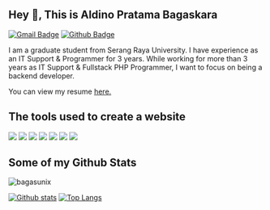 ## Hey 👋, This is Aldino Pratama Bagaskara
[![Gmail Badge](https://img.shields.io/badge/-aldinopratama15@gmail.com-c14438?style=flat&logo=Gmail&logoColor=white&link=mailto:aldinopratama15@gmail.com)](mailto:aldinopratama15@gmail.com) [![Github Badge](https://img.shields.io/badge/-bagasunix-grey?style=flat&logo=github&logoColor=white&link=https://github.com/bagasunix/)](https://www.github.com/bagasunix/) <p align='left'>I am a graduate student from Serang Raya University. I have experience as an IT Support & Programmer for 3 years. While working for more than 3 years as IT Support & Fullstack PHP Programmer, I want to focus on being a backend developer.</p><p align='left'> You can view my resume <a href='https://drive.google.com/file/d/1I1jHh7Kio3AjCjYxc5Iabk1Le9vx8fan/view?usp=sharing ' target=_blank><u>here</u>.</a></p>

## The tools used to create a website
<p align=left>
<img src="https://img.shields.io/badge/Software-Xampp-orange?&amp;logo=xampp&amp;logoColor=orange" style="max-width:100%;">
<img src="https://img.shields.io/badge/Software-Laragon-green?&amp;logo=laragon&amp;logoColor=green" style="max-width:100%;">
<img src="https://img.shields.io/badge/Text%20Editor-Visual%20Studio%20Code-blue?&amp;logo=visual%20studio%20code&amp;logoColor=blue" style="max-width:100%;">
<img src="https://img.shields.io/badge/Database-MySql-blue?style=flat?&amp;logo=mysql&amp;logoColor=blue" style="max-width:100%;">
<img src="https://img.shields.io/badge/Code-PHP-purple?style=flat?&amp;logo=php&amp;logoColor=blue" style="max-width:100%;">
<img src="https://img.shields.io/badge/Database-MongoDB-green?style=flat?&amp;logo=mongodb&amp;logoColor=green" style="max-width:100%;">
<img src="https://img.shields.io/badge/Code-NodeJS-green?style=flat?&amp;logo=node.js&amp;logoColor=green" style="max-width:100%;">
</p>

## Some of my Github Stats
<p align=left> <img src=https://komarev.com/ghpvc/?username=bagasunix alt=bagasunix /> </p>

[![Github stats](https://github-readme-stats.vercel.app/api?username=bagasunix&show_icons=true&include_all_commits=true)](https://github.com/bagasunix/github-readme-stats)
[![Top Langs](https://github-readme-stats.vercel.app/api/top-langs/?username=bagasunix&layout=compact)](https://github.com/bagasunix/github-readme-stats)

